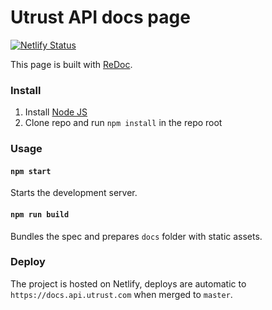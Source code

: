 # Utrust API docs page

[![Netlify Status](https://api.netlify.com/api/v1/badges/742864dc-19c5-4bd6-8909-37b3908e8891/deploy-status)](https://app.netlify.com/sites/vigorous-yalow-230554/deploys)

This page is built with [ReDoc](https://github.com/Redocly/redoc).

### Install

1. Install [Node JS](https://nodejs.org/)
2. Clone repo and run `npm install` in the repo root

### Usage

#### `npm start`

Starts the development server.

#### `npm run build`

Bundles the spec and prepares `docs` folder with static assets.

### Deploy

The project is hosted on Netlify, deploys are automatic to `https://docs.api.utrust.com` when merged to `master`.
